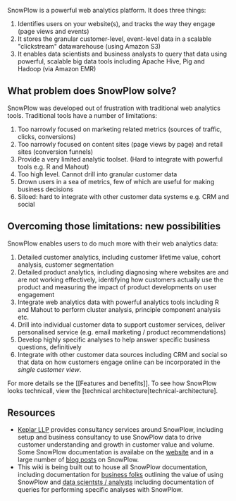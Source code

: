SnowPlow is a powerful web analytics platform. It does three things:

1. Identifies users on your website(s), and tracks the way they engage (page views and events)
2. It stores the granular customer-level, event-level data in a scalable "clickstream" datawarehouse (using Amazon S3)
3. It enables data scientists and business analysts to query that data using powerful, scalable big data tools including Apache Hive, Pig and Hadoop (via Amazon EMR)

## What problem does SnowPlow solve?

SnowPlow was developed out of frustration with traditional web analytics tools. Traditional tools have a number of limitations:

1. Too narrowly focused on marketing related metrics (sources of traffic, clicks, conversions)
2. Too narrowly focused on content sites (page views by page) and retail sites (conversion funnels)
3. Provide a very limited analytic toolset. (Hard to integrate with powerful tools e.g. R and Mahout)
4. Too high level. Cannot drill into granular customer data
5. Drown users in a sea of metrics, few of which are useful for making business decisions
6. Siloed: hard to integrate with other customer data systems e.g. CRM and social

## Overcoming those limitations: new possibilities

SnowPlow enables users to do much more with their web analytics data:

1. Detailed customer analytics, including customer lifetime value, cohort analysis, customer segmentation
2. Detailed product analytics, including diagnosing where websites are and are not working effectively, identifying how customers actually use the product and measuring the impact of product developments on user engagement
3. Integrate web analytics data with powerful analytics tools including R and Mahout to perform cluster analysis, principle component analysis etc.
4. Drill into individual customer data to support customer services, deliver personalised service (e.g. email marketing / product recommendations)
5. Develop highly specific analyses to help answer specific business questions, definitively
6. Integrate with other customer data sources including CRM and social so that data on how customers engage online can be incorporated in the _single customer view_.

For more details se the [[Features and benefits]].
To see how SnowPlow looks technicall, view the [technical architecture|technical-architecture].

## Resources

* [Keplar LLP](http://www.keplarllp.com) provides consultancy services around SnowPlow, including setup and business consultancy to use SnowPlow data to drive customer understanding and growth in customer value and volume. Some SnowPlow documentation is availabe on the [website](http://www.keplarllp.com/resources/snowplow) and in a large number of [blog posts](http://www.keplarllp.com/blog/category/snowplow) on SnowPlow.
* This wiki is being built out to house all SnowPlow documentation, including documentation for [business folks](SnowPlow-for-business-folks) outlining the value of using SnowPlow and [data scientsts / analysts](SnowPlow-for-analysts) including documentation of queries for performing specific analyses with SnowPlow.

